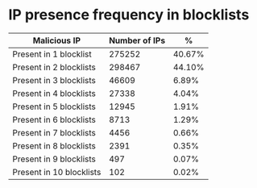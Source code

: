 # IP presence frequency in blocklists
| Malicious IP | Number of IPs | % |
|----|----|----|
| Present in 1 blocklist | 275252 | 40.67% |
| Present in 2 blocklists | 298467 | 44.10% |
| Present in 3 blocklists | 46609 | 6.89% |
| Present in 4 blocklists | 27338 | 4.04% |
| Present in 5 blocklists | 12945 | 1.91% |
| Present in 6 blocklists | 8713 | 1.29% |
| Present in 7 blocklists | 4456 | 0.66% |
| Present in 8 blocklists | 2391 | 0.35% |
| Present in 9 blocklists | 497 | 0.07% |
| Present in 10 blocklists | 102 | 0.02% |
